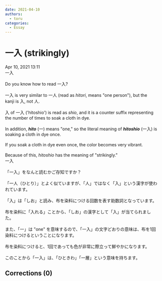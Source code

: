 ```yaml
---
date: 2021-04-10
authors:
  - toru
categories:
  - Essay
---
```


<h1 id="subject_show">一入 (strikingly)</h1>
<div class="date">Apr 10, 2021 13:11</div>
<div id="post"><div id="body_show_ori">
一入<br/><br/>Do you know how to read 一入?<br/><br/>一入 is very similar to 一人 (read as <em>hitori</em>, means "one person"), but the kanji is 入, not 人.<br/><br/>入 of 一入 ('hitoshio') is read as <em>shio</em>,  and it is a counter suffix representing the number of times to soak a cloth in dye.<br/><br/>In addition, <strong><em>hito</em></strong> (一) means "one," so the literal meaning of <strong><em>hitoshio</em></strong> (一入) is soaking a cloth in dye once.<br/><br/>If you soak a cloth in dye even once, the color becomes very vibrant.<br/><br/>Because of this, <em>hitoshio</em> has the meaning of "strikingly."
</div></div>

<!-- more -->

<div id="post_ja"><div id="body_show_mo">
一入<br/><br/>「一入」をなんと読むかご存知ですか？<br/><br/>「一人（ひとり）」とよく似ていますが、「人」ではなく「入」という漢字が使われています。<br/><br/>「入」は「しお」と読み、布を染料につける回数を表す助数詞となっています。<br/><br/>布を染料に「入れる」ことから、「しお」の漢字として「入」が当てられました。<br/><br/>また、「一」は "one" を意味するので、「一入」の文字どおりの意味は、布を1回染料につけるということになります。<br/><br/>布を染料につけると、1回であっても色が非常に際立って鮮やかになります。<br/><br/>このことから「一入」は、「ひときわ」「一層」という意味を持ちます。
</div></div>

## Corrections (0)
